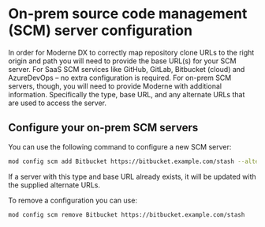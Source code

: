 # On-prem source code management (SCM) server configuration

In order for Moderne DX to correctly map repository clone URLs to the right origin and path you will need to provide the base URL(s) for your SCM server. For SaaS SCM services like GitHub, GitLab, Bitbucket (cloud) and AzureDevOps – no extra configuration is required. For on-prem SCM servers, though, you will need to provide Moderne with additional information. Specifically the type, base URL, and any alternate URLs that are used to access the server.

## Configure your on-prem SCM servers

You can use the following command to configure a new SCM server:

```bash
mod config scm add Bitbucket https://bitbucket.example.com/stash --alternate-url ssh://bitbucket.example.com:7999 --alternate-url http://bitbucket.example.com:8080/stash
```

If a server with this type and base URL already exists, it will be updated with the supplied alternate URLs.

To remove a configuration you can use:

```bash
mod config scm remove Bitbucket https://bitbucket.example.com/stash
```
